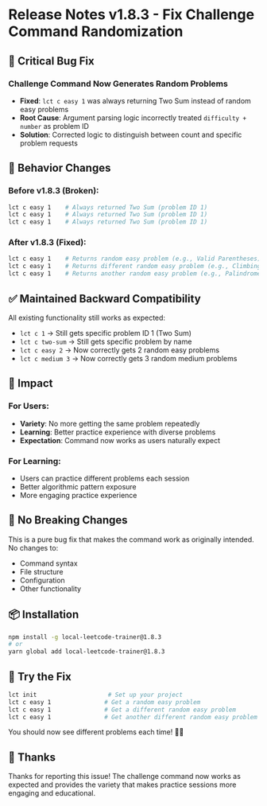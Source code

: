 # Release Notes v1.8.3 - Fix Challenge Command Randomization

## 🔧 Critical Bug Fix

### Challenge Command Now Generates Random Problems
- **Fixed**: `lct c easy 1` was always returning Two Sum instead of random easy problems
- **Root Cause**: Argument parsing logic incorrectly treated `difficulty + number` as problem ID
- **Solution**: Corrected logic to distinguish between count and specific problem requests

## 🎯 Behavior Changes

### Before v1.8.3 (Broken):
```bash
lct c easy 1    # Always returned Two Sum (problem ID 1)
lct c easy 1    # Always returned Two Sum (problem ID 1)  
lct c easy 1    # Always returned Two Sum (problem ID 1)
```

### After v1.8.3 (Fixed):
```bash
lct c easy 1    # Returns random easy problem (e.g., Valid Parentheses)
lct c easy 1    # Returns different random easy problem (e.g., Climbing Stairs)
lct c easy 1    # Returns another random easy problem (e.g., Palindrome Number)
```

## ✅ Maintained Backward Compatibility

All existing functionality still works as expected:

- `lct c 1` → Still gets specific problem ID 1 (Two Sum)
- `lct c two-sum` → Still gets specific problem by name
- `lct c easy 2` → Now correctly gets 2 random easy problems
- `lct c medium 3` → Now correctly gets 3 random medium problems

## 🚀 Impact

### For Users:
- **Variety**: No more getting the same problem repeatedly
- **Learning**: Better practice experience with diverse problems
- **Expectation**: Command now works as users naturally expect

### For Learning:
- Users can practice different problems each session
- Better algorithmic pattern exposure
- More engaging practice experience

## 🔄 No Breaking Changes

This is a pure bug fix that makes the command work as originally intended. No changes to:
- Command syntax
- File structure
- Configuration
- Other functionality

## 📦 Installation

```bash
npm install -g local-leetcode-trainer@1.8.3
# or
yarn global add local-leetcode-trainer@1.8.3
```

## 🎉 Try the Fix

```bash
lct init                    # Set up your project
lct c easy 1               # Get a random easy problem
lct c easy 1               # Get a different random easy problem
lct c easy 1               # Get another different random easy problem
```

You should now see different problems each time! 🎲✨

## 🙏 Thanks

Thanks for reporting this issue! The challenge command now works as expected and provides the variety that makes practice sessions more engaging and educational.